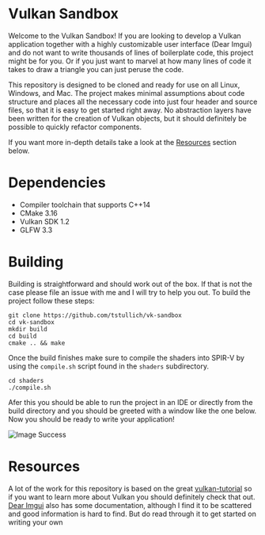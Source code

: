 # Vulkan Sandbox
Welcome to the Vulkan Sandbox! If you are looking to develop a Vulkan application
together with a highly customizable user interface (Dear Imgui) and do not want to write
thousands of lines of boilerplate code, this project might be for you. Or if you
just want to marvel at how many lines of code it takes to draw a triangle you
can just peruse the code.

This repository is designed to be cloned and ready for use on all Linux, Windows, and
Mac. The project makes minimal assumptions about code structure and places all the necessary
code into just four header and source files, so that it is easy to get started right away.
No abstraction layers have been written for the creation of Vulkan objects, but it
should definitely be possible to quickly refactor components.

If you want more in-depth details take a look at the [Resources](#resources) section below.

# Dependencies
* Compiler toolchain that supports C++14
* CMake 3.16
* Vulkan SDK 1.2
* GLFW 3.3

# Building
Building is straightforward and should work out of the box. If that is not the case please
file an issue with me and I will try to help you out. To build the project follow these
steps:

```
git clone https://github.com/tstullich/vk-sandbox
cd vk-sandbox
mkdir build
cd build
cmake .. && make
```

Once the build finishes make sure to compile the shaders into SPIR-V by using the
`compile.sh` script found in the `shaders` subdirectory.

```
cd shaders
./compile.sh
```

Afer this you should be able to run the project in an IDE or directly from the build directory
and you should be greeted with a window like the one below. Now you should be ready to write your application!

![Image Success](https://i.imgur.com/Nor3VDg.png)

# Resources
A lot of the work for this repository is based on the great [vulkan-tutorial](https://vulkan-tutorial.com)
so if you want to learn more about Vulkan you should definitely check that out.
[Dear Imgui](https://github.com/ocornut/imgui) also has some documentation, although I find it
to be scattered and good information is hard to find. But do read through it to get started on writing
your own
